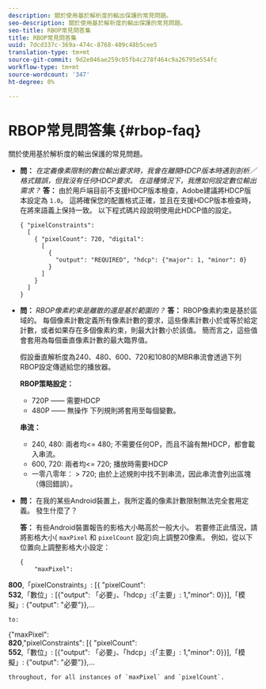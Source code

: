 ```yaml
---
description: 關於使用基於解析度的輸出保護的常見問題。
seo-description: 關於使用基於解析度的輸出保護的常見問題。
seo-title: RBOP常見問答集
title: RBOP常見問答集
uuid: 7dcd337c-369a-474c-8768-409c48b5cee5
translation-type: tm+mt
source-git-commit: 9d2e046ae259c05fb4c278f464c9a26795e554fc
workflow-type: tm+mt
source-wordcount: '347'
ht-degree: 0%

---
```



# RBOP常見問答集 {#rbop-faq}

關於使用基於解析度的輸出保護的常見問題。

* **問：** *在定義像素限制的數位輸出要求時，我會在離開HDCP版本時遇到剖析／格式錯誤，但我沒有任何HDCP要求。 在這種情況下，我應如何設定數位輸出需求？* **答：** 由於用戶端目前不支援HDCP版本檢查，Adobe建議將HDCP版本設定為 `1.0`。 這將確保您的配置格式正確，並且在支援HDCP版本檢查時，在將來語義上保持一致。 以下程式碼片段說明使用此HDCP值的設定。

   ```
   { "pixelConstraints":  
     [  
       { "pixelCount": 720, "digital":  
         [  
           {  
             "output": "REQUIRED", "hdcp": {"major": 1, "minor": 0}  
           }  
         ]  
       }  
     ]  
   }
   ```

* **問：** *RBOP像素約束是離散的還是基於範圍的？* **答：** RBOP像素約束是基於區域的。 每個像素計數定義所有像素計數的要求，這些像素計數小於或等於給定計數，或者如果存在多個像素約束，則最大計數小於該值。 簡而言之，這些值會套用為每個垂直像素計數的最大臨界值。

   假設垂直解析度為240、480、600、720和1080的MBR串流會透過下列RBOP設定傳遞給您的播放器。

   **RBOP策略設定：**

   * 720P —— 需要HDCP
   * 480P —— 無操作
   下列規則將套用至每個變數。

   **串流：**

   * 240, 480: 兩者均&lt;= 480; 不需要任何OP，而且不論有無HDCP，都會載入串流。
   * 600, 720: 兩者均&lt;= 720; 播放時需要HDCP
   * 一零八零年： > 720; 由於上述規則中找不到串流，因此串流會列出區塊（傳回錯誤）。


* **問：** 在我的某些Android裝置上，我所定義的像素計數限制無法完全套用定義。 發生什麼了？

   **答：** 有些Android裝置報告的影格大小略高於一般大小。 若要修正此情況，請將影格大小( `maxPixel` 和 `pixelCount` 設定)向上調整20像素。 例如，從以下位置向上調整影格大小設定：

   ```
   { 
       "maxPixel":  
   
<b>800</b>,「pixelConstraints」: [{ &quot;pixelCount&quot;:\
<b>532</b>,「數位」: [{&quot;output&quot;: 「必要」、「hdcp」:{「主要」: 1,&quot;minor&quot;: 0}}],「模擬」: {&quot;output&quot;: &quot;必要&quot;}},...

```
to: 
```
{&quot;maxPixel&quot;:\
<b>820</b>,&quot;pixelConstraints&quot;: [{ &quot;pixelCount&quot;:\
<b>552</b>,「數位」: [{&quot;output&quot;: 「必要」、「hdcp」:{「主要」: 1,&quot;minor&quot;: 0}}],「模擬」: {&quot;output&quot;: &quot;必要&quot;}},...

```
throughout, for all instances of `maxPixel` and `pixelCount`.

